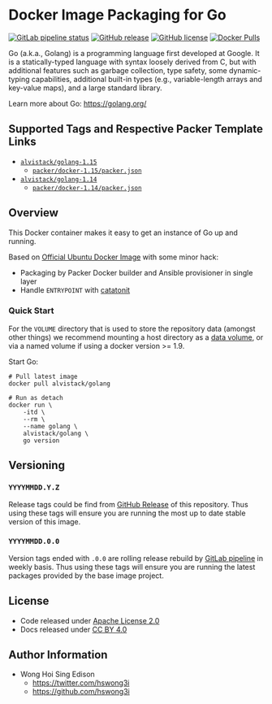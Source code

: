 # Docker Image Packaging for Go

[![GitLab pipeline status](https://img.shields.io/gitlab/pipeline/alvistack/docker-golang/master)](https://gitlab.com/alvistack/docker-golang/-/pipelines)
[![GitHub release](https://img.shields.io/github/release/alvistack/docker-golang.svg)](https://github.com/alvistack/docker-golang/releases)
[![GitHub license](https://img.shields.io/github/license/alvistack/docker-golang.svg)](https://github.com/alvistack/docker-golang/blob/master/LICENSE)
[![Docker Pulls](https://img.shields.io/docker/pulls/alvistack/golang-1.15.svg)](https://hub.docker.com/r/alvistack/golang-1.15)

Go (a.k.a., Golang) is a programming language first developed at Google. It is a statically-typed language with syntax loosely derived from C, but with additional features such as garbage collection, type safety, some dynamic-typing capabilities, additional built-in types (e.g., variable-length arrays and key-value maps), and a large standard library.

Learn more about Go: <https://golang.org/>

## Supported Tags and Respective Packer Template Links

  - [`alvistack/golang-1.15`](https://hub.docker.com/r/alvistack/golang-1.15)
      - [`packer/docker-1.15/packer.json`](https://github.com/alvistack/docker-golang/blob/master/packer/docker-1.15/packer.json)
  - [`alvistack/golang-1.14`](https://hub.docker.com/r/alvistack/golang-1.14)
      - [`packer/docker-1.14/packer.json`](https://github.com/alvistack/docker-golang/blob/master/packer/docker-1.14/packer.json)

## Overview

This Docker container makes it easy to get an instance of Go up and running.

Based on [Official Ubuntu Docker Image](https://hub.docker.com/_/ubuntu/) with some minor hack:

  - Packaging by Packer Docker builder and Ansible provisioner in single layer
  - Handle `ENTRYPOINT` with [catatonit](https://github.com/openSUSE/catatonit)

### Quick Start

For the `VOLUME` directory that is used to store the repository data (amongst other things) we recommend mounting a host directory as a [data volume](https://docs.docker.com/engine/tutorials/dockervolumes/#/data-volumes), or via a named volume if using a docker version \>= 1.9.

Start Go:

    # Pull latest image
    docker pull alvistack/golang
    
    # Run as detach
    docker run \
        -itd \
        --rm \
        --name golang \
        alvistack/golang \
        go version

## Versioning

### `YYYYMMDD.Y.Z`

Release tags could be find from [GitHub Release](https://github.com/alvistack/docker-golang/releases) of this repository. Thus using these tags will ensure you are running the most up to date stable version of this image.

### `YYYYMMDD.0.0`

Version tags ended with `.0.0` are rolling release rebuild by [GitLab pipeline](https://gitlab.com/alvistack/docker-golang/-/pipelines) in weekly basis. Thus using these tags will ensure you are running the latest packages provided by the base image project.

## License

  - Code released under [Apache License 2.0](LICENSE)
  - Docs released under [CC BY 4.0](http://creativecommons.org/licenses/by/4.0/)

## Author Information

  - Wong Hoi Sing Edison
      - <https://twitter.com/hswong3i>
      - <https://github.com/hswong3i>
